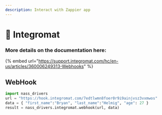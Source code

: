 ```yaml
---
description: Interact with Zappier app
---
```


# 🤖 Integromat

### More details on the documentation here:

{% embed url="https://support.integromat.com/hc/en-us/articles/360006249313-Webhooks" %}



## WebHook

```python
import nass_drivers
url = "https://hook.integromat.com/7edtlwmn8foer0r9i9ainjvsz3vxmwos"
data = { "first_name":"Bryan", "last_name":"Helmig", "age": 27 }
result = nass_drivers.integromat.webhook(url, data)
```

